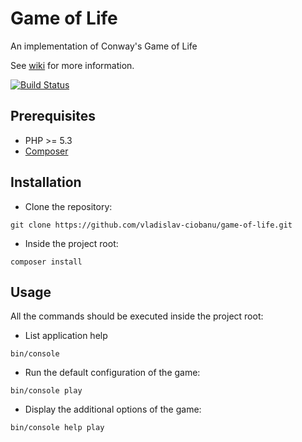 Game of Life
============

An implementation of Conway's Game of Life

See [wiki](http://en.wikipedia.org/wiki/Conway%27s_Game_of_Life) for more information.

[![Build Status](https://api.travis-ci.org/vladislav-ciobanu/game-of-life.svg?branch=master)](https://travis-ci.org/vladislav-ciobanu/game-of-life)


Prerequisites
--------------------

*   PHP >= 5.3
*   [Composer](https://getcomposer.org/)


Installation
--------------------
*   Clone the repository: 
```shell
git clone https://github.com/vladislav-ciobanu/game-of-life.git
```
*   Inside the project root:
```shell
composer install
```

Usage
--------------------
All the commands should be executed inside the project root:

*   List application help   
```shell
bin/console
```
*   Run the default configuration of the game:
```shell
bin/console play
```

*   Display the additional options of the game:
```shell
bin/console help play
```